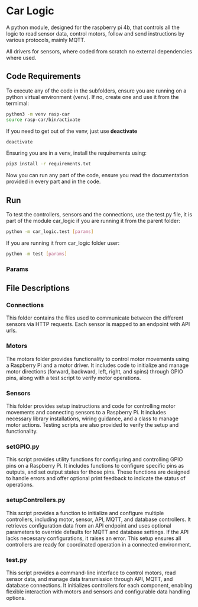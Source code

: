 # Car Logic
A python module, designed for the raspberry pi 4b, that controls all the logic to read sensor data, control motors, follow and send instructions by various protocols, mainly MQTT. 

All drivers for sensors, where coded from scratch no external dependencies where used. 

## Code Requirements 
To execute any of the code in the subfolders, ensure you are running on a python virtual environment (venv). If no, create one and use it from the termimal: 
```bash
python3 -m venv rasp-car
source rasp-car/bin/activate
```

If you need to get out of the venv, just use __deactivate__
```bash
deactivate
```

Ensuring you are in a venv, install the requirements using: 
```bash
pip3 install -r requirements.txt
```

Now you can run any part of the code, ensure you read the documentation provided in every part and in the code.

## Run 

To test the controllers, sensors and the connections, use the test.py file, it is part of the module car_logic if you are running it from the parent folder:

```bash
python -m car_logic.test [params]
```
If you are running it from car_logic folder user: 
```bash
python -m test [params]
```
### Params

## File Descriptions

### Connections

This folder contains the files used to communicate between the different sensors via HTTP requests. Each sensor is mapped to an endpoint with API urls.

### Motors

The motors folder provides functionality to control motor movements using a Raspberry Pi and a motor driver. It includes code to initialize and manage motor directions (forward, backward, left, right, and spins) through GPIO pins, along with a test script to verify motor operations.

### Sensors
  
This folder provides setup instructions and code for controlling motor movements and connecting sensors to a Raspberry Pi. It includes necessary library installations, wiring guidance, and a class to manage motor actions. Testing scripts are also provided to verify the setup and functionality.

### setGPIO.py

This script provides utility functions for configuring and controlling GPIO pins on a Raspberry Pi. It includes functions to configure specific pins as outputs, and set output states for those pins. These functions are designed to handle errors and offer optional print feedback to indicate the status of operations.

### setupControllers.py

This script provides a function to initialize and configure multiple controllers, including motor, sensor, API, MQTT, and database controllers. It retrieves configuration data from an API endpoint and uses optional parameters to override defaults for MQTT and database settings. If the API lacks necessary configurations, it raises an error. This setup ensures all controllers are ready for coordinated operation in a connected environment.

### test.py

This script provides a command-line interface to control motors, read sensor data, and manage data transmission through API, MQTT, and database connections. It initializes controllers for each component, enabling flexible interaction with motors and sensors and configurable data handling options.

